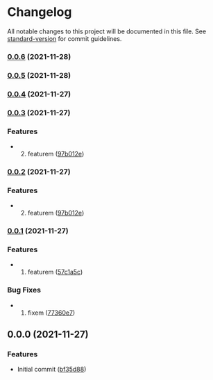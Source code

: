 # Changelog

All notable changes to this project will be documented in this file. See [standard-version](https://github.com/conventional-changelog/standard-version) for commit guidelines.

### [0.0.6](https://github.com/toths343/convcommit/compare/v0.0.5...v0.0.6) (2021-11-28)

### [0.0.5](https://github.com/toths343/convcommit/compare/v0.0.4...v0.0.5) (2021-11-28)

### [0.0.4](https://github.com/toths343/convcommit/compare/v0.0.3...v0.0.4) (2021-11-27)

### [0.0.3](https://github.com/toths343/convcommit/compare/v0.0.1...v0.0.3) (2021-11-27)


### Features

* 2. featurem ([97b012e](https://github.com/toths343/convcommit/commit/97b012e230feb041939c939d9171c7eea4146eb7))

### [0.0.2](https://github.com/toths343/convcommit/compare/v0.0.1...v0.0.2) (2021-11-27)


### Features

* 2. featurem ([97b012e](https://github.com/toths343/convcommit/commit/97b012e230feb041939c939d9171c7eea4146eb7))

### [0.0.1](https://github.com/toths343/convcommit/compare/v0.0.0...v0.0.1) (2021-11-27)


### Features

* 1. featurem ([57c1a5c](https://github.com/toths343/convcommit/commit/57c1a5c434bd84c25a9c8bd9138c7f538752ec90))


### Bug Fixes

* 1. fixem ([77360e7](https://github.com/toths343/convcommit/commit/77360e7b8e69610cf4b133e728282a05cb68e9d6))

## 0.0.0 (2021-11-27)


### Features

* Initial commit ([bf35d88](https://github.com/toths343/convcommit/commit/bf35d8843d9e7c3bb15c7f3d64fc66646e147ec2))

